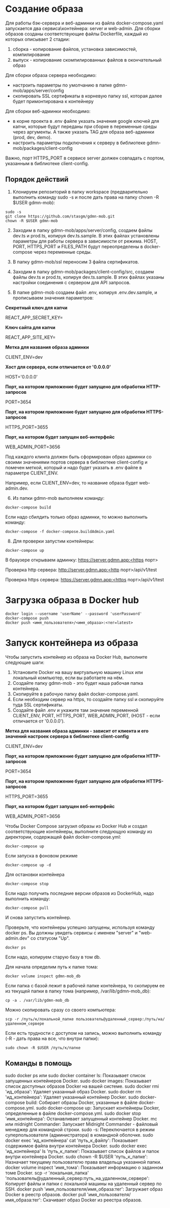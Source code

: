 # Создание образа
Для работы бэк-сервера и веб-админки из файла docker-compose.yaml запускается два сервиса\контейнера: server и web-admin.
Для сборки образов созданы соответствующие файлы Dockerfile, каждый из которых описывает 2 стадии:
1. сборка - копирование файлов, установка зависимостей, компилирование
2. выпуск - копирование скомпилированных файлов в окончательный образ

Для сборки образа сервера необходимо:
- настроить параметры по умолчанию в папке gdmn-mob/apps/server/config
- скопировать SSL сертификаты в корневую папку ssl, которая далее будет примонтирована к контейнеру

Для сборки веб-админки необходимо:
- в корне проекта в .env файле указать значения google ключей для капчи, которые будут переданы при сборке в переменные среды через аргументы. А  также указать TAG для образа веб-админки (prod, dev, demo).
- настроить параметры подключения к серверу в библиотеке gdmn-mob/packages/client-config

Важно, порт HTTPS_PORT в сервисе server должен совпадать с портом, указанным в библиотеке client-config.

## Порядок действий
1. Клонируем репозиторий в папку workspace (предварительно выполнить команду sudo -s и после дать права на папку chown -R $USER gdmn-mob):
```
sudo -s
git clone https://github.com/stasgm/gdmn-mob.git
chown -R $USER gdmn-mob
```

2. Заходим в папку gdmn-mob/apps/server/config, создаем файлы dev.ts и prod.ts, копируя dev.ts.sample.
В этих файлах установлены параметры для работы сервера в зависимости от режима. HOST, PORT, HTTPS_PORT и FILES_PATH будут переопределены в docker-compose через переменные среды.

3. В папку gdmn-mob/ssl переносим 3 файла сертификатов.

4. Заходим в папку gdmn-mob/packages/client-config/src, создаем файлы dev.ts и prod.ts, копируя dev.ts.sample.
В этих файлах указаны настройки соединения с сервером для API запросов.

5. В папке gdmn-mob создаем файл .env, копируя .env.dev.sample, и прописываем значения параметров:

**Секретный ключ для капчи**

REACT_APP_SECRET_KEY=

**Ключ сайта для капчи**

REACT_APP_SITE_KEY=

**Метка для названия образа админки**

CLIENT_ENV=dev

**Хост для сервера, если отличается от '0.0.0.0'**

HOST='0.0.0.0'

**Порт, на котором приложение будет запущено для обработки HTTP-запросов**

PORT=3654

**Порт, на котором приложение будет запущено для обработки HTTPS-запросов**

HTTPS_PORT=3655

**Порт, на котором будет запущен веб-интерфейс**

WEB_ADMIN_PORT=3656

Под каждого клинта должен быть сформирован образ админки со своими значениями портов сервера в библиотеке client-config и помечен меткой, который и надо будет указать в .env файле в параметре CLIENT_ENV.

Например, если CLIENT_ENV=dev, то название образа будет web-admin.dev.

6. Из папки gdmn-mob выполняем команду:
```
docker-compose build
```
Если надо сбилдить только образ админки, то можно выполнить команду:
```
docker-compose -f docker-compose.buildAdmin.yaml
```

8. Для проверки запустим контейнеры:
```
docker-compose up
```

В браузере открываем админку: https://server.gdmn.app:<https порт>

Проверка http cервера: http://server.gdmn.app:<http порт>/api/v1/test

Проверка https сервера: https://server.gdmn.app:<https порт>/api/v1/test


# Загрузка образа в Docker hub
```
docker login --username 'userName' --password 'userPassword'
docker-compose push
docker push <имя_пользователя>/<имя_образа>:<тег=latest>
```

# Запуск контейнера из образа
Чтобы запустить контейнер из образа на Docker Hub, выполните следующие шаги:

1. Установите Docker на вашу виртуальную машину Linux или локальный компьютер, если вы работаете на нём.
2. Создайте папку gdmn-mob - это будет наша рабочая папка контейнера.
2. Скопируйте в рабочую папку файл docker-compose.yaml.
3. Если необходим сервер на https, то создайте папку ssl и скопируйте туда SSL сертификаты.
4. Создайте файл .env и укажите там значение переменной CLIENT_ENV, PORT, HTTPS_PORT, WEB_ADMIN_PORT, (HOST - если отличается от '0.0.0.0').

**Метка для названия образа админки - зависит от клиента и его значений настроек сервера в библиотеке client-config**

CLIENT_ENV=dev

**Порт, на котором приложение будет запущено для обработки HTTP-запросов**

PORT=3654

**Порт, на котором приложение будет запущено для обработки HTTPS-запросов**

HTTPS_PORT=3655

**Порт, на котором будет запущен веб-интерфейс**

WEB_ADMIN_PORT=3656

Чтобы Docker Compose загрузил образы из Docker Hub и создал соответствующие контейнеры, выполните следующую команду из директории, содержащей файл docker-compose.yml:
```
docker-compose up
```
Если запуска в фоновом режиме
```
docker-compose up -d
```
Для остановки контейнера
```
docker-compose stop
```
Если надо получить последние версии образов из DockerHub, надо выполнить команду:
```
docker-compose pull
```
И снова запустить контейнер.

Проверьте, что контейнеры успешно запущены, используя команду docker ps. Вы должны увидеть сервисы с именем "server" и "web-admin.dev" со статусом "Up".
```
docker ps
```

Если надо, копируем старую базу в том db.

Для начала определим путь к папке тома:
```
docker volume inspect gdmn-mob_db
```
Если папка с базой лежит в рабочей папке контейнера, то скопируем ее из текущей папки в папку тома (например, /var/lib/gdmn-mob_db):
```
cp -a . /var/lib/gdmn-mob_db
```
Можно скопировать сразу со своего компьютера:
```
scp -r /путь/к/локальной_папке пользователь@удаленный_сервер:/путь/на/удаленном_сервере
```
Если есть трудности с доступом на запись, можно выполнить команду (-R - дать права на все, что внутри папки):
```
sudo chown -R $USER /путь/к/папке
```

## Команды в помощь
sudo docker ps или sudo docker container ls: Показывает список запущенных контейнеров Docker.
sudo docker images: Показывает список доступных образов Docker на вашей системе.
sudo docker rmi 'ид_образа': Удаляет указанный образ Docker.
sudo docker rm 'ид_контейнера': Удаляет указанный контейнер Docker.
sudo docker-compose build: Собирает образы Docker, указанные в файле docker-compose.yml.
sudo docker-compose up: Запускает контейнеры Docker, определенные в файле docker-compose.yml.
sudo docker stop 'имя_контейнера': Останавливает запущенный контейнер Docker.
mc или midnight Commander: Запускает Midnight Commander - файловый менеджер для командной строки.
sudo -s: Переключается в режим суперпользователя (администратора) в командной оболочке.
sudo docker exec 'ид_контейнера' cat 'путь_к_файлу': Показывает содержимое файла внутри контейнера Docker.
sudo docker exec 'ид_контейнера' ls 'путь_к_папке': Показывает список файлов и папок внутри контейнера Docker.
sudo chown -R $USER 'путь_к_папке': Назначает текущему пользователю права владельца указанной папки.
docker volume inspect 'имя_тома': Показывает информацию о заданном томе Docker.
scp -r 'локальная_папка' 'пользователь@удаленный_сервер:путь_на_удаленном_сервере': Копирует файлы и папки с локальной машины на удаленный сервер по SSH.
docker push 'имя_пользователя/имя_образа:тег': Загружает образ Docker в реестр образов.
docker pull 'имя_пользователя/имя_образа:тег': Скачивает образ Docker из реестра образов.
